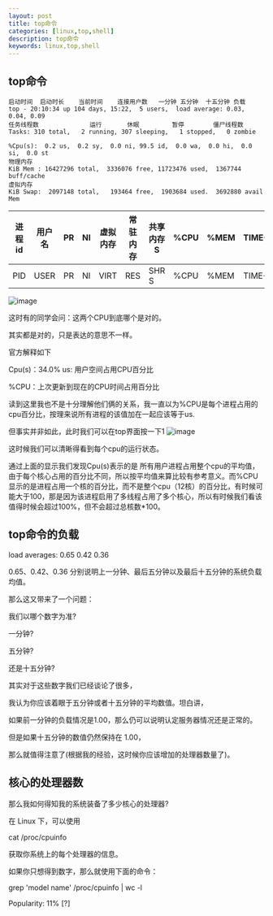 ```yaml
---
layout: post
title: top命令
categories: [linux,top,shell]
description: top命令
keywords: linux,top,shell
---
```


## top命令
```shell
启动时间  启动时长    当前时间    连接用户数   一分钟 五分钟  十五分钟 负载
top - 20:10:34 up 104 days, 15:22,  5 users,  load average: 0.03, 0.04, 0.09
任务线程数              运行       休眠         暂停        僵尸线程数
Tasks: 310 total,   2 running, 307 sleeping,   1 stopped,   0 zombie

%Cpu(s):  0.2 us,  0.2 sy,  0.0 ni, 99.5 id,  0.0 wa,  0.0 hi,  0.0 si,  0.0 st
物理内存
KiB Mem : 16427296 total,  3336076 free, 11723476 used,  1367744 buff/cache
虚拟内存
KiB Swap:  2097148 total,   193464 free,  1903684 used.  3692880 avail Mem

```

 进程id |  用户名  |    PR  |NI   | 虚拟内存  |  常驻内存 |  共享内存 S |  %CPU |%MEM  |   TIME+| COMMAND
 ---|---|---|---|---|---|---|---|---|---|---
 PID |   USER  |    PR  |NI   | VIRT  |  RES |   SHR S |  %CPU |%MEM  |   TIME+| COMMAND


![image](https://img-blog.csdn.net/20150203170843971?watermark/2/text/aHR0cDovL2Jsb2cuY3Nkbi5uZXQvd2FuZ3hpbjY3MjI1MTM=/font/5a6L5L2T/fontsize/400/fill/I0JBQkFCMA==/dissolve/70/gravity/Center)

这时有的同学会问：这两个CPU到底哪个是对的。

其实都是对的，只是表达的意思不一样。

官方解释如下

Cpu(s)：34.0% us: 用户空间占用CPU百分比

%CPU：上次更新到现在的CPU时间占用百分比

读到这里我也不是十分理解他们俩的关系，我一直以为%CPU是每个进程占用的cpu百分比，按理来说所有进程的该值加在一起应该等于us.

但事实并非如此，此时我们可以在top界面按一下1
![image](https://img-blog.csdn.net/20150203173601646?watermark/2/text/aHR0cDovL2Jsb2cuY3Nkbi5uZXQvd2FuZ3hpbjY3MjI1MTM=/font/5a6L5L2T/fontsize/400/fill/I0JBQkFCMA==/dissolve/70/gravity/SouthEast)

这时候我们可以清晰得看到每个cpu的运行状态。

通过上面的显示我们发现Cpu(s)表示的是 所有用户进程占用整个cpu的平均值，由于每个核心占用的百分比不同，所以按平均值来算比较有参考意义。而%CPU显示的是进程占用一个核的百分比，而不是整个cpu（12核）的百分比，有时候可能大于100，那是因为该进程启用了多线程占用了多个核心，所以有时候我们看该值得时候会超过100%，但不会超过总核数*100。


## top命令的负载

 load averages: 0.65 0.42 0.36
 
 0.65、0.42、0.36 分别说明上一分钟、最后五分钟以及最后十五分钟的系统负载均值。

那么这又带来了一个问题： 

我们以哪个数字为准?

一分钟?

五分钟?

还是十五分钟? 

其实对于这些数字我们已经谈论了很多，

我认为你应该着眼于五分钟或者十五分钟的平均数值。坦白讲，

如果前一分钟的负载情况是1.00，那么仍可以说明认定服务器情况还是正常的。

但是如果十五分钟的数值仍然保持在 1.00，

那么就值得注意了(根据我的经验，这时候你应该增加的处理器数量了)。

## 核心的处理器数

 那么我如何得知我的系统装备了多少核心的处理器? 

 在 Linux 下，可以使用 

cat /proc/cpuinfo  

获取你系统上的每个处理器的信息。

如果你只想得到数字，那么就使用下面的命令：

 grep 'model name' /proc/cpuinfo | wc -l 

 Popularity: 11% [?]
